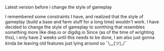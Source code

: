 Latest version before i change the style of gameplay

I remembered some constraints I have, and realized that the style of gameplay (build a base and farm stuff for a long time) wouldn't work. I have decided to change the style of gameplay to somthing that resembles something more like diep.io or digdig.io
Since (as of the time of wrighting this), i only have 2 weeks until this needs to be done, I am also just gonna kinda be leaving old features just lying around so  ¯\\__(ツ)_/¯
